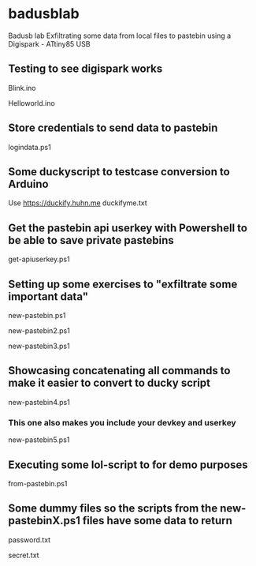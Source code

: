 # badusblab
Badusb lab
Exfiltrating some data from local files to pastebin using a Digispark - ATtiny85 USB

## Testing to see digispark works
Blink.ino

Helloworld.ino

## Store credentials to send data to pastebin
logindata.ps1

## Some duckyscript to testcase conversion to Arduino
Use https://duckify.huhn.me
duckifyme.txt

## Get the pastebin api userkey with Powershell to be able to save private pastebins

get-apiuserkey.ps1

## Setting up some exercises to "exfiltrate some important data"
new-pastebin.ps1

new-pastebin2.ps1

new-pastebin3.ps1

## Showcasing  concatenating all commands to make it easier to convert to ducky script
new-pastebin4.ps1
### This one also makes you include your devkey and userkey
new-pastebin5.ps1

## Executing some lol-script to for demo purposes
from-pastebin.ps1

## Some dummy files so the scripts from the new-pastebinX.ps1 files have some data to return

password.txt

secret.txt
